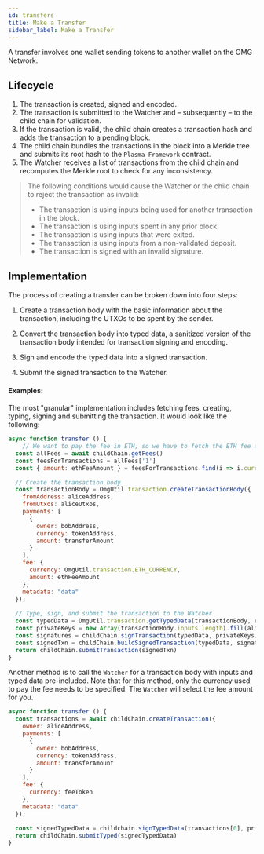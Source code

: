 ```yaml
---
id: transfers
title: Make a Transfer
sidebar_label: Make a Transfer
---
```


A transfer involves one wallet sending tokens to another wallet on the OMG Network.

## Lifecycle

1. The transaction is created, signed and encoded. 
2. The transaction is submitted to the Watcher and – subsequently – to the child chain for validation. 
3. If the transaction is valid, the child chain creates a transaction hash and adds the transaction to a pending block.
4. The child chain bundles the transactions in the block into a Merkle tree and submits its root hash to the `Plasma Framework` contract.
5. The Watcher receives a list of transactions from the child chain and recomputes the Merkle root to check for any inconsistency.

> The following conditions would cause the Watcher or the child chain to reject the transaction as invalid:
>
> - The transaction is using inputs being used for another transaction in the block.
> - The transaction is using inputs spent in any prior block.
> - The transaction is using inputs that were exited.
> - The transaction is using inputs from a non-validated deposit.
> - The transaction is signed with an invalid signature.

## Implementation

The process of creating a transfer can be broken down into four steps:

1. Create a transaction body with the basic information about the transaction, including the UTXOs to be spent by the sender.

2. Convert the transaction body into typed data, a sanitized version of the transaction body intended for transaction signing and encoding.

3. Sign and encode the typed data into a signed transaction.

4. Submit the signed transaction to the Watcher.

#### Examples:

The most "granular" implementation includes fetching fees, creating, typing, signing and submitting the transaction. It would look like the following:

```js
async function transfer () {
    // We want to pay the fee in ETH, so we have to fetch the ETH fee amount from the Watcher
  const allFees = await childChain.getFees()
  const feesForTransactions = allFees['1']
  const { amount: ethFeeAmount } = feesForTransactions.find(i => i.currency === OmgUtil.transaction.ETH_CURRENCY)

  // Create the transaction body
  const transactionBody = OmgUtil.transaction.createTransactionBody({
    fromAddress: aliceAddress,
    fromUtxos: aliceUtxos,
    payments: [
      {
        owner: bobAddress,
        currency: tokenAddress,
        amount: transferAmount
      }
    ],
    fee: {
      currency: OmgUtil.transaction.ETH_CURRENCY,
      amount: ethFeeAmount
    },
    metadata: "data"
  });
  
  // Type, sign, and submit the transaction to the Watcher
  const typedData = OmgUtil.transaction.getTypedData(transactionBody, rootChainPlasmaContractAddress)
  const privateKeys = new Array(transactionBody.inputs.length).fill(alicePrivateKey)
  const signatures = childChain.signTransaction(typedData, privateKeys)
  const signedTxn = childChain.buildSignedTransaction(typedData, signatures)
  return childChain.submitTransaction(signedTxn)
}
```

Another method is to call the `Watcher` for a transaction body with inputs and typed data pre-included. Note that for this method, only the currency used to pay the fee needs to be specified. The `Watcher` will select the fee amount for you.

```js
async function transfer () {
  const transactions = await childChain.createTransaction({
    owner: aliceAddress,
    payments: [
      {
        owner: bobAddress,
        currency: tokenAddress,
        amount: transferAmount
      }
    ],
    fee: {
      currency: feeToken
    },
    metadata: "data"
  });
  
  const signedTypedData = childchain.signTypedData(transactions[0], privateKeys)
  return childChain.submitTyped(signedTypedData)
}
```